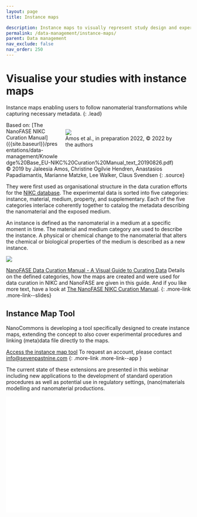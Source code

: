 ```yaml
---
layout: page
title: Instance maps

description: Instance maps to visually represent study design and experimental workflows
permalink: /data-management/instance-maps/
parent: Data management
nav_exclude: false
nav_order: 250
---
```


#  Visualise your studies with instance maps
Instance maps enabling users to follow nanomaterial transformations while capturing necessary metadata.
{: .lead}

<figure style="float: right; width: 60%; padding: 0.4rem 0 1rem 1rem; margin-left: 0;">
    <img src="{{ site.baseurl }}/images/data-management/NIKC-instance-map1.png"/>
    <figcaption>Amos et al., in preparation 2022, © 2022 by the authors</figcaption>
</figure>
Based on: [The NanoFASE NIKC Curation Manual]({{site.baseurl}}/presentations/data-management/Knowledge%20Base_EU-NIKC%20Curation%20Manual_text_20190826.pdf)<br>
© 2019 by Jaleesia Amos, Christine Ogilvie Hendren, Anastasios Papadiamantis, Marianne Matzke, Lee Walker, Claus Svendsen
{: .source}

They were first used as organisational structure in the data curation efforts for the [NIKC database](https://ceint.duke.edu/research/nikc). The experimental data is sorted into five categories: instance, material, medium, property, and supplementary. Each of the five categories interlace coherently together to catalog the metadata describing the nanomaterial and the exposed medium.

An instance is defined as the nanomaterial in a medium at a specific moment in time. The material and medium category are used to describe the instance. A physical or chemical change to the nanomaterial that alters the chemical or biological properties of the medium is described as a new instance.

<img src="{{ site.baseurl }}/images/data-management/NIKC-instance-map2.png" />

[NanoFASE Data Curation Manual - A Visual Guide to Curating Data]({{site.baseurl}}/presentations/data-management/Knowledge%20Base_NanoFASE%20EU-NIKC%20Graphic%20Manual_20190814.pdf)
Details on the defined categories, how the maps are created and were used for data curation in NIKC and NanoFASE are given in this guide. And if you like more text, have a look at [The NanoFASE NIKC Curation Manual]({{site.baseurl}}/presentations/data-management/Knowledge%20Base_EU-NIKC%20Curation%20Manual_text_20190826.pdf).
{: .more-link .more-link--slides}

## Instance Map Tool
NanoCommons is developing a tool specifically designed to create instance maps, extending the concept to also cover experimental procedures and linking (meta)data file directly to the maps.

[Access the instance map tool](https://instance-maps.stage.sevenpastnine.com/)
To request an account, please contact [info@sevenpastnine.com](mailto:info@sevenpastnine.com?subject=[NanoMaterialsCommons]%20Instance%20Maps)
{: .more-link .more-link--app }

The current state of these extensions are presented in this webinar including new applications to the development of standard operation procedures as well as potential use in regulatory settings, (nano)materials modelling and nanomaterial productions. 
<iframe width="420" height="315" src="//www.youtube.com/embed/uxs-4Nn8Vh8" frameborder="0" allowfullscreen="allowfullscreen">&nbsp;</iframe>
